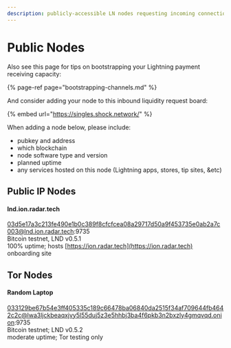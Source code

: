 ```yaml
---
description: publicly-accessible LN nodes requesting incoming connections
---
```


# Public Nodes

Also see this page for tips on bootstrapping your Lightning payment receiving capacity:

{% page-ref page="bootstrapping-channels.md" %}

And consider adding your node to this inbound liquidity request board:

{% embed url="https://singles.shock.network/" %}

When adding a node below, please include:

* pubkey and address
* which blockchain
* node software type and version
* planned uptime
* any services hosted on this node \(Lightning apps, stores, tip sites, &etc\)

## Public IP Nodes

#### lnd.ion.radar.tech

03d5e17a3c213fe490e1b0c389f8cfcfcea08a29717d50a9f453735e0ab2a7c003@lnd.ion.radar.tech:9735  
Bitcoin testnet, LND v0.5.1  
100% uptime; hosts [https://ion.radar.tech](https://ion.radar.tech) onboarding site

## Tor Nodes

#### Random Laptop

033129be67b54e3ff405335c189c66478ba06840da2515f34af709644fb4642c2c@lwa3ljckbeaqxjvy5l55duj5z3e5hhbj3ba4f6pkb3n2bxzly4gmqvqd.onion:9735  
Bitcoin testnet; LND v0.5.2  
moderate uptime; Tor testing only

